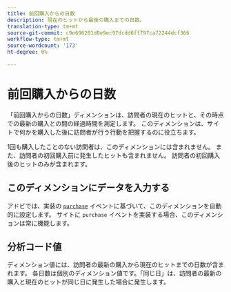 ```yaml
---
title: 前回購入からの日数
description: 現在のヒットから最後の購入までの日数。
translation-type: tm+mt
source-git-commit: c9e696201d0e9ec97dcdd6ff797ca72244dcf366
workflow-type: tm+mt
source-wordcount: '173'
ht-degree: 0%

---
```



# 前回購入からの日数

「前回購入からの日数」ディメンションは、訪問者の現在のヒットと、その時点での最新の購入との間の経過時間を測定します。 このディメンションは、サイトで何かを購入した後に訪問者が行う行動を把握するのに役立ちます。

1回も購入したことのない訪問者は、このディメンションには含まれません。 また、訪問者の初回購入前に発生したヒットも含まれません。 訪問者の初回購入後のヒットのみが含まれます。

## このディメンションにデータを入力する

アドビでは、実装の [`purchase`](/help/implement/vars/page-vars/events/event-purchase.md) イベントに基づいて、このディメンションを自動的に設定します。 サイトに `purchase` イベントを実装する場合、このディメンションは常に機能します。

## 分析コード値

ディメンション値には、訪問者の最新の購入から現在のヒットまでの日数が含まれます。 各日数は個別のディメンション値です。「同じ日」は、訪問者の最新の購入と現在のヒットが同じ日に発生した場合に発生します。
